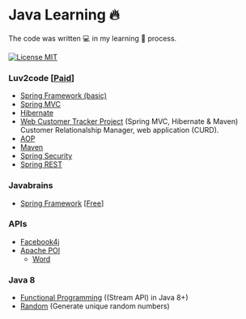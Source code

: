 # Java Learning :fire: 
 The code was written :computer: in my learning 📖 process.

[![License MIT](https://img.shields.io/badge/license-MIT-blue.svg)](LICENSE)

### Luv2code [[Paid](https://udemy.com/spring-hibernate-tutorial)]
* [Spring Framework (basic)](spring/luv2code/SpringBasic)
* [Spring MVC](spring/luv2code/SpringMVC)
* [Hibernate](spring/luv2code/Hibernate)
* [Web Customer Tracker Project](spring/luv2code/Projects/web-customer-tracker) (Spring MVC, Hibernate & Maven)  
Customer Relationalship Manager, web application (CURD).
* [AOP](spring/luv2code/AOP)
* [Maven](spring/luv2code/Maven)
* [Spring Security](spring/luv2code/SpringSecurity)
* [Spring REST](spring/luv2code/SpringREST)

### Javabrains
* [Spring Framework](spring/javabrains) [[Free](https://www.youtube.com/playlist?list=PL85699F22F63DCD20)]

### APIs
* [Facebook4j](apis/facebook4j)
* [Apache POI](apis/apache-poi)
  * [Word](api/apis/apache-poi/src/main/com/houarizegai/apachepoi/word)

### Java 8
* [Functional Programming](java8/src/functional) ((Stream API) in Java 8+)
* [Random](java8/src/random) (Generate unique random numbers)
